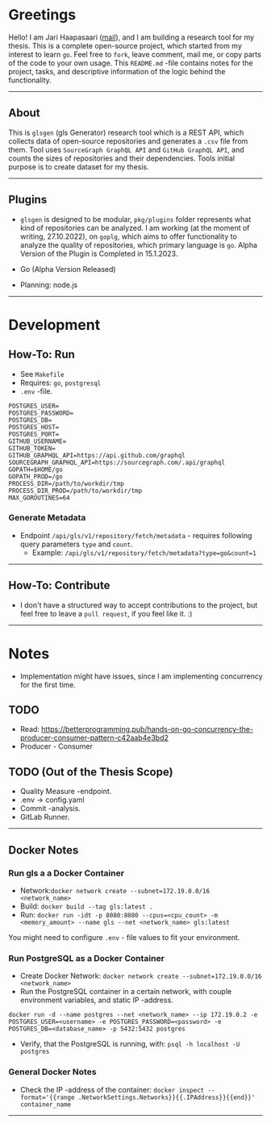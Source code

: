 # Greetings

Hello! I am Jari Haapasaari ([mail](mailto:haapjari@gmail.com)), and I am building a research tool for my thesis. This is a complete open-source project, which started from my interest to learn `go`. Feel free to `fork`, leave comment, mail me, or copy parts of the code to your own usage. This `README.md` -file contains notes for the project, tasks, and descriptive information of the logic behind the functionality.

---

## About

This is `glsgen` (gls Generator) research tool which is a REST API, which collects data of open-source repositories and generates a `.csv` file from them. Tool uses `SourceGraph GraphQL API` and `GitHub GraphQL API`, and counts the sizes of repositories and their dependencies. Tools initial purpose is to create dataset for my thesis.

---

## Plugins

- `glsgen` is designed to be modular, `pkg/plugins` folder represents what kind of repositories can be analyzed. I am working (at the moment of writing, 27.10.2022), on `goplg`, which aims to offer functionality to analyze the quality of repositories, which primary language is `go`. Alpha Version of the Plugin is Completed in 15.1.2023.

- Go (Alpha Version Released)
- Planning: node.js

---

# Development

## How-To: Run

- See `Makefile`
- Requires: `go`, `postgresql`
- `.env` -file.

```
POSTGRES_USER=
POSTGRES_PASSWORD=
POSTGRES_DB=
POSTGRES_HOST=
POSTGRES_PORT=
GITHUB_USERNAME=
GITHUB_TOKEN=
GITHUB_GRAPHQL_API=https://api.github.com/graphql
SOURCEGRAPH_GRAPHQL_API=https://sourcegraph.com/.api/graphql
GOPATH=$HOME/go
GOPATH_PROD=/go
PROCESS_DIR=/path/to/workdir/tmp
PROCESS_DIR_PROD=/path/to/workdir/tmp
MAX_GOROUTINES=64
```

### Generate Metadata

- Endpoint `/api/gls/v1/repository/fetch/metadata` - requires following query parameters `type` and `count`.
    - Example: `/api/gls/v1/repository/fetch/metadata?type=go&count=1`

---

## How-To: Contribute

- I don't have a structured way to accept contributions to the project, but feel free to leave a `pull request`, if you feel like it. :)

---

# Notes

- Implementation might have issues, since I am implementing concurrency for the first time.

## TODO

- Read: https://betterprogramming.pub/hands-on-go-concurrency-the-producer-consumer-pattern-c42aab4e3bd2
- Producer - Consumer

## TODO (Out of the Thesis Scope)

- Quality Measure -endpoint.
- .env -> config.yaml
- Commit -analysis.
- GitLab Runner.

---

## Docker Notes

### Run gls a a Docker Container

- Network:`docker network create --subnet=172.19.0.0/16 <network_name>`
- Build: `docker build --tag gls:latest .`
- Run: `docker run -idt -p 8080:8080 --cpus=<cpu_count> -m <memory_amount> --name gls --net <network_name> gls:latest`

You might need to configure `.env` - file values to fit your environment.

### Run PostgreSQL as a Docker Container

- Create Docker Network: `docker network create --subnet=172.19.0.0/16 <network_name>`
- Run the PostgreSQL container in a certain network, with couple environment variables, and static IP -address.

```docker run -d --name postgres --net <network_name> --ip 172.19.0.2 -e POSTGRES_USER=<username> -e POSTGRES_PASSWORD=<password> -e POSTGRES_DB=<database_name> -p 5432:5432 postgres```

- Verify, that the PostgreSQL is running, with: `psql -h localhost -U postgres`

### General Docker Notes

- Check the IP -address of the container: `docker inspect --format='{{range .NetworkSettings.Networks}}{{.IPAddress}}{{end}}' container_name`

---
